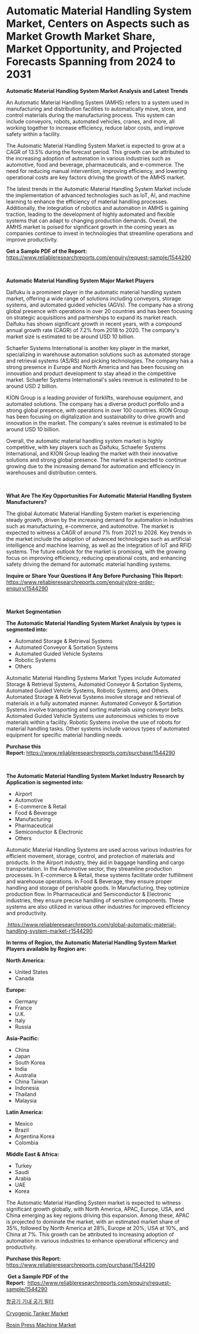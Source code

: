 <p><h1>Automatic Material Handling System Market, Centers on Aspects such as Market Growth Market Share, Market Opportunity, and Projected Forecasts Spanning from 2024 to 2031</h1></p><p><strong>Automatic Material Handling System Market Analysis and Latest Trends</strong></p>
<p><p>An Automatic Material Handling System (AMHS) refers to a system used in manufacturing and distribution facilities to automatically move, store, and control materials during the manufacturing process. This system can include conveyors, robots, automated vehicles, cranes, and more, all working together to increase efficiency, reduce labor costs, and improve safety within a facility.</p><p>The Automatic Material Handling System Market is expected to grow at a CAGR of 13.5% during the forecast period. This growth can be attributed to the increasing adoption of automation in various industries such as automotive, food and beverage, pharmaceuticals, and e-commerce. The need for reducing manual intervention, improving efficiency, and lowering operational costs are key factors driving the growth of the AMHS market.</p><p>The latest trends in the Automatic Material Handling System Market include the implementation of advanced technologies such as IoT, AI, and machine learning to enhance the efficiency of material handling processes. Additionally, the integration of robotics and automation in AMHS is gaining traction, leading to the development of highly automated and flexible systems that can adapt to changing production demands. Overall, the AMHS market is poised for significant growth in the coming years as companies continue to invest in technologies that streamline operations and improve productivity.</p></p>
<p><strong>Get a Sample PDF of the Report:&nbsp;</strong> <a href="https://www.reliableresearchreports.com/enquiry/request-sample/1544290">https://www.reliableresearchreports.com/enquiry/request-sample/1544290</a></p>
<p>&nbsp;</p>
<p><strong>Automatic Material Handling System Major Market Players</strong></p>
<p><p>Daifuku is a prominent player in the automatic material handling system market, offering a wide range of solutions including conveyors, storage systems, and automated guided vehicles (AGVs). The company has a strong global presence with operations in over 20 countries and has been focusing on strategic acquisitions and partnerships to expand its market reach. Daifuku has shown significant growth in recent years, with a compound annual growth rate (CAGR) of 7.2% from 2018 to 2020. The company's market size is estimated to be around USD 10 billion.</p><p>Schaefer Systems International is another key player in the market, specializing in warehouse automation solutions such as automated storage and retrieval systems (AS/RS) and picking technologies. The company has a strong presence in Europe and North America and has been focusing on innovation and product development to stay ahead in the competitive market. Schaefer Systems International's sales revenue is estimated to be around USD 2 billion.</p><p>KION Group is a leading provider of forklifts, warehouse equipment, and automated solutions. The company has a diverse product portfolio and a strong global presence, with operations in over 100 countries. KION Group has been focusing on digitalization and sustainability to drive growth and innovation in the market. The company's sales revenue is estimated to be around USD 10 billion.</p><p>Overall, the automatic material handling system market is highly competitive, with key players such as Daifuku, Schaefer Systems International, and KION Group leading the market with their innovative solutions and strong global presence. The market is expected to continue growing due to the increasing demand for automation and efficiency in warehouses and distribution centers.</p></p>
<p>&nbsp;</p>
<p><strong>What Are The Key Opportunities For Automatic Material Handling System Manufacturers?</strong></p>
<p><p>The global Automatic Material Handling System market is experiencing steady growth, driven by the increasing demand for automation in industries such as manufacturing, e-commerce, and automotive. The market is expected to witness a CAGR of around 7% from 2021 to 2026. Key trends in the market include the adoption of advanced technologies such as artificial intelligence and machine learning, as well as the integration of IoT and RFID systems. The future outlook for the market is promising, with the growing focus on improving efficiency, reducing operational costs, and enhancing safety driving the demand for automatic material handling systems.</p></p>
<p><strong>Inquire or Share Your Questions If Any Before Purchasing This Report:</strong> <a href="https://www.reliableresearchreports.com/enquiry/pre-order-enquiry/1544290">https://www.reliableresearchreports.com/enquiry/pre-order-enquiry/1544290</a></p>
<p>&nbsp;</p>
<p><strong>Market Segmentation</strong></p>
<p><strong>The Automatic Material Handling System Market Analysis by types is segmented into:</strong></p>
<p><ul><li>Automated Storage & Retrieval Systems</li><li>Automated Conveyor & Sortation Systems</li><li>Automated Guided Vehicle Systems</li><li>Robotic Systems</li><li>Others</li></ul></p>
<p><p>Automatic Material Handling Systems Market Types include Automated Storage & Retrieval Systems, Automated Conveyor & Sortation Systems, Automated Guided Vehicle Systems, Robotic Systems, and Others. Automated Storage & Retrieval Systems involve storage and retrieval of materials in a fully automated manner. Automated Conveyor & Sortation Systems involve transporting and sorting materials using conveyor belts. Automated Guided Vehicle Systems use autonomous vehicles to move materials within a facility. Robotic Systems involve the use of robots for material handling tasks. Other systems include various types of automated equipment for specific material handling needs.</p></p>
<p><strong>Purchase this Report:&nbsp;</strong><a href="https://www.reliableresearchreports.com/purchase/1544290">https://www.reliableresearchreports.com/purchase/1544290</a></p>
<p>&nbsp;</p>
<p><strong>The Automatic Material Handling System Market Industry Research by Application is segmented into:</strong></p>
<p><ul><li>Airport</li><li>Automotive</li><li>E-commerce & Retail</li><li>Food & Beverage</li><li>Manufacturing</li><li>Pharmaceutical</li><li>Semiconductor & Electronic</li><li>Others</li></ul></p>
<p><p>Automatic Material Handling Systems are used across various industries for efficient movement, storage, control, and protection of materials and products. In the Airport industry, they aid in baggage handling and cargo transportation. In the Automotive sector, they streamline production processes. In E-commerce & Retail, these systems facilitate order fulfillment and warehouse operations. In Food & Beverage, they ensure proper handling and storage of perishable goods. In Manufacturing, they optimize production flow. In Pharmaceutical and Semiconductor & Electronic industries, they ensure precise handling of sensitive components. These systems are also utilized in various other industries for improved efficiency and productivity.</p></p>
<p><a href="https://www.reliableresearchreports.com/global-automatic-material-handling-system-market-r1544290">&nbsp;https://www.reliableresearchreports.com/global-automatic-material-handling-system-market-r1544290</a></p>
<p><strong>In terms of Region, the Automatic Material Handling System Market Players available by Region are:</strong></p>
<p>
    <p> <strong> North America: </strong>
        <ul>
            <li>United States</li>
            <li>Canada</li>
        </ul>
        </p> 
    <p> <strong> Europe: </strong>
        <ul>
            <li>Germany</li>
            <li>France</li>
            <li>U.K.</li>
            <li>Italy</li>
            <li>Russia</li>
        </ul>
        </p> 
    <p> <strong> Asia-Pacific: </strong>
        <ul>
            <li>China</li>
            <li>Japan</li>
            <li>South Korea</li>
            <li>India</li>
            <li>Australia</li>
            <li>China Taiwan</li>
            <li>Indonesia</li>
            <li>Thailand</li>
            <li>Malaysia</li>
        </ul>
        </p> 
    <p> <strong> Latin America: </strong>
        <ul>
            <li>Mexico</li>
            <li>Brazil</li>
            <li>Argentina Korea</li>
            <li>Colombia</li>
        </ul>
        </p> 
    <p> <strong> Middle East & Africa: </strong>
        <ul>
            <li>Turkey</li>
            <li>Saudi</li>
            <li>Arabia</li>
            <li>UAE</li>
            <li>Korea</li>
        </ul>
    </p>
    </p>
<p><p>The Automatic Material Handling System market is expected to witness significant growth globally, with North America, APAC, Europe, USA, and China emerging as key regions driving this expansion. Among these, APAC is projected to dominate the market, with an estimated market share of 35%, followed by North America at 28%, Europe at 20%, USA at 10%, and China at 7%. This growth can be attributed to increasing adoption of automation in various industries to enhance operational efficiency and productivity.</p></p>
<p><strong>Purchase this Report: </strong><a href="https://www.reliableresearchreports.com/purchase/1544290">https://www.reliableresearchreports.com/purchase/1544290</a></p>
<p>&nbsp;<strong>Get a Sample PDF of the Report:&nbsp;&nbsp;</strong><a href="https://www.reliableresearchreports.com/enquiry/request-sample/1544290">https://www.reliableresearchreports.com/enquiry/request-sample/1544290</a></p>
<p><strong></strong></p>
<p><p><a href="https://github.com/LanceOlsotn8978/Market-Research-Report-List-1/blob/main/383355725757.md">항공기 기내 공기 필터</a></p><p><a href="https://github.com/redneck06/Market-Research-Report-List-2/blob/main/cryogenic-tanker-market.md">Cryogenic Tanker Market</a></p><p><a href="https://github.com/nicoletavirag/Market-Research-Report-List-2/blob/main/rosin-press-machine-market.md">Rosin Press Machine Market</a></p></p>